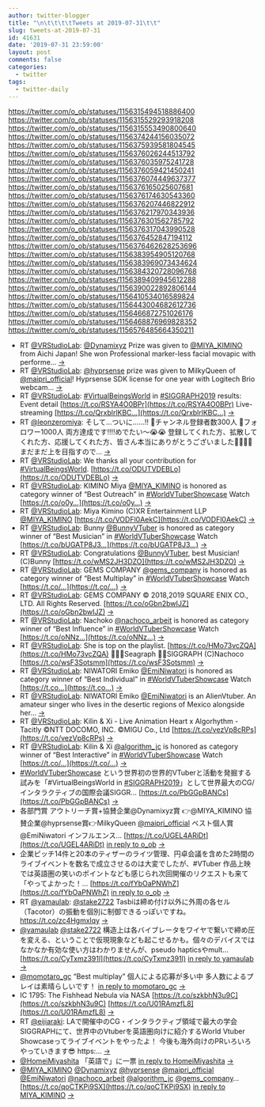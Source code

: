 ```yaml
---
author: twitter-blogger
title: "\n\t\t\t\tTweets at 2019-07-31\t\t"
slug: tweets-at-2019-07-31
id: 41631
date: '2019-07-31 23:59:00'
layout: post
comments: false
categories:
  - twitter
tags:
  - twitter-daily
---
```


https://twitter.com/o_ob/statuses/1156315494518886400 https://twitter.com/o_ob/statuses/1156315529293918208 https://twitter.com/o_ob/statuses/1156315553490800640 https://twitter.com/o_ob/statuses/1156374244156035072 https://twitter.com/o_ob/statuses/1156375939581804545 https://twitter.com/o_ob/statuses/1156376026244513792 https://twitter.com/o_ob/statuses/1156376035975241728 https://twitter.com/o_ob/statuses/1156376059421450241 https://twitter.com/o_ob/statuses/1156376074449637377 https://twitter.com/o_ob/statuses/1156376165025607681 https://twitter.com/o_ob/statuses/1156376174630543360 https://twitter.com/o_ob/statuses/1156376207446822912 https://twitter.com/o_ob/statuses/1156376217970343936 https://twitter.com/o_ob/statuses/1156376301562785792 https://twitter.com/o_ob/statuses/1156376317043990528 https://twitter.com/o_ob/statuses/1156376452847194112 https://twitter.com/o_ob/statuses/1156376462628253696 https://twitter.com/o_ob/statuses/1156383954905120768 https://twitter.com/o_ob/statuses/1156383969073434624 https://twitter.com/o_ob/statuses/1156384320728096768 https://twitter.com/o_ob/statuses/1156389409945612288 https://twitter.com/o_ob/statuses/1156390022892806144 https://twitter.com/o_ob/statuses/1156410534016589824 https://twitter.com/o_ob/statuses/1156443004682612736 https://twitter.com/o_ob/statuses/1156466872751026176 https://twitter.com/o_ob/statuses/1156468876969828352 https://twitter.com/o_ob/statuses/1156576485664350211  

*   RT [@VRStudioLab](https://twitter.com/VRStudioLab): [@Dynamixyz](https://twitter.com/Dynamixyz) Prize was given to [@MIYA_KIMINO](https://twitter.com/MIYA_KIMINO) from Aichi Japan! She won Professional marker-less facial movapic with performe… [->](https://twitter.com/o_ob/statuses/1156315494518886400)
*   RT [@VRStudioLab](https://twitter.com/VRStudioLab): [@hyprsense](https://twitter.com/hyprsense) prize was given to MilkyQueen of [@maipri_official](https://twitter.com/maipri_official)! Hyprsense SDK license for one year with Logitech Brio webcam… [->](https://twitter.com/o_ob/statuses/1156315529293918208)
*   RT [@VRStudioLab](https://twitter.com/VRStudioLab): [#VirtualBeingsWorld](https://twitter.com/search?q=%23VirtualBeingsWorld&src=hash) in [#SIGGRAPH2019](https://twitter.com/search?q=%23SIGGRAPH2019&src=hash) results: Event detail [https://t.co/RSYA4O0BPr](https://t.co/RSYA4O0BPr) Live-streaming [https://t.co/QrxblrlKBC…](https://t.co/QrxblrlKBC…) [->](https://twitter.com/o_ob/statuses/1156315553490800640)
*   RT [@leonzeromiya](https://twitter.com/leonzeromiya): そして…ついに……‼️ 👑チャンネル登録者数300人 👑フォロワー1000人 両方達成です‼️‼️めでたい〜😭😭 登録してくれた方、拡散してくれた方、応援してくれた方、皆さん本当にありがとうございました🙇‍♂️🙇‍♂️ まだまだ上を目指すので… [->](https://twitter.com/o_ob/statuses/1156374244156035072)
*   RT [@VRStudioLab](https://twitter.com/VRStudioLab): We thanks all your contribution for [#VirtualBeingsWorld](https://twitter.com/search?q=%23VirtualBeingsWorld&src=hash). [https://t.co/ODUTVDEBLo](https://t.co/ODUTVDEBLo) [->](https://twitter.com/o_ob/statuses/1156375939581804545)
*   RT [@VRStudioLab](https://twitter.com/VRStudioLab): KIMINO Miya [@MIYA_KIMINO](https://twitter.com/MIYA_KIMINO) is honored as category winner of “Best Outreach” in [#WorldVTuberShowcase](https://twitter.com/search?q=%23WorldVTuberShowcase&src=hash) Watch [https://t.co/o0y…](https://t.co/o0y…) [->](https://twitter.com/o_ob/statuses/1156376026244513792)
*   RT [@VRStudioLab](https://twitter.com/VRStudioLab): Miya Kimino (C)XR Entertainment LLP [@MIYA_KIMINO](https://twitter.com/MIYA_KIMINO) [https://t.co/VODFl0AekC](https://t.co/VODFl0AekC) [->](https://twitter.com/o_ob/statuses/1156376035975241728)
*   RT [@VRStudioLab](https://twitter.com/VRStudioLab): Bunny [@BunnyVTuber](https://twitter.com/BunnyVTuber) is honored as category winner of “Best Musician” in [#WorldVTuberShowcase](https://twitter.com/search?q=%23WorldVTuberShowcase&src=hash) Watch [https://t.co/bUGATP8J3…](https://t.co/bUGATP8J3…) [->](https://twitter.com/o_ob/statuses/1156376059421450241)
*   RT [@VRStudioLab](https://twitter.com/VRStudioLab): Congratulations [@BunnyVTuber](https://twitter.com/BunnyVTuber), best Musician! (C)Bunny [https://t.co/wMS2JH3DZO](https://t.co/wMS2JH3DZO) [->](https://twitter.com/o_ob/statuses/1156376074449637377)
*   RT [@VRStudioLab](https://twitter.com/VRStudioLab): GEMS COMPANY [@gems_company](https://twitter.com/gems_company) is honored as category winner of “Best Multiplay” in [#WorldVTuberShowcase](https://twitter.com/search?q=%23WorldVTuberShowcase&src=hash) Watch [https://t.co/…](https://t.co/…) [->](https://twitter.com/o_ob/statuses/1156376165025607681)
*   RT [@VRStudioLab](https://twitter.com/VRStudioLab): GEMS COMPANY © 2018,2019 SQUARE ENIX CO., LTD. All Rights Reserved. [https://t.co/oGbn2bwIJZ](https://t.co/oGbn2bwIJZ) [->](https://twitter.com/o_ob/statuses/1156376174630543360)
*   RT [@VRStudioLab](https://twitter.com/VRStudioLab): Nachoko [@nachoco_arbeit](https://twitter.com/nachoco_arbeit) is honored as category winner of “Best Influence” in [#WorldVTuberShowcase](https://twitter.com/search?q=%23WorldVTuberShowcase&src=hash) Watch [https://t.co/oNNz…](https://t.co/oNNz…) [->](https://twitter.com/o_ob/statuses/1156376207446822912)
*   RT [@VRStudioLab](https://twitter.com/VRStudioLab): She is top on the playlist. [https://t.co/HMo73vcZQA](https://t.co/HMo73vcZQA) 🙇🏼‍♀️Seagraph 🙆‍♂️SIGGRAPH (C)Nachoco [https://t.co/wsF3Sotsmm](https://t.co/wsF3Sotsmm) [->](https://twitter.com/o_ob/statuses/1156376217970343936)
*   RT [@VRStudioLab](https://twitter.com/VRStudioLab): NIWATORI Emiko [@EmiNiwatori](https://twitter.com/EmiNiwatori) is honored as category winner of “Best Individual” in [#WorldVTuberShowcase](https://twitter.com/search?q=%23WorldVTuberShowcase&src=hash) Watch [https://t.co…](https://t.co…) [->](https://twitter.com/o_ob/statuses/1156376301562785792)
*   RT [@VRStudioLab](https://twitter.com/VRStudioLab): NIWATORI Emiko [@EmiNiwatori](https://twitter.com/EmiNiwatori) is an AlienVtuber. An amateur singer who lives in the desertic regions of Mexico alongside her… [->](https://twitter.com/o_ob/statuses/1156376317043990528)
*   RT [@VRStudioLab](https://twitter.com/VRStudioLab): Kilin & Xi - Live Animation Heart x Algorhythm - Tacitly ©NTT DOCOMO, INC. ©MIGU Co., Ltd [https://t.co/vezVp8cRPs](https://t.co/vezVp8cRPs) [->](https://twitter.com/o_ob/statuses/1156376452847194112)
*   RT [@VRStudioLab](https://twitter.com/VRStudioLab): Kilin & Xi [@algorithm_jc](https://twitter.com/algorithm_jc) is honored as category winner of “Best Interactive” in [#WorldVTuberShowcase](https://twitter.com/search?q=%23WorldVTuberShowcase&src=hash) Watch [https://t.co/…](https://t.co/…) [->](https://twitter.com/o_ob/statuses/1156376462628253696)
*   [#WorldVTuberShowcase](https://twitter.com/search?q=%23WorldVTuberShowcase&src=hash) という世界初の世界的VTuberと活動を発掘する試みを「#VirtualBeingsWorld in [#SIGGRAPH2019](https://twitter.com/search?q=%23SIGGRAPH2019&src=hash)」として世界最大のCG/インタラクティブの国際会議SIGGR… [https://t.co/PbGGpBANCs](https://t.co/PbGGpBANCs) [->](https://twitter.com/o_ob/statuses/1156383954905120768)
*   各部門賞 アウトリーチ賞+協賛企業@Dynamixyz賞 👉@MIYA_KIMINO 協賛企業@hyprsense賞👉MilkyQueen [@maipri_official](https://twitter.com/maipri_official) ベスト個人賞@EmiNiwatori インフルエンス… [https://t.co/UGEL4ARiDt](https://t.co/UGEL4ARiDt) [in reply to o_ob](https://twitter.com/o_ob/statuses/1156383954905120768) [->](https://twitter.com/o_ob/statuses/1156383969073434624)
*   企業ピッチ14件と20本のティザーのライツ管理、円卓会議を含めた2時間のライブイベントを数名で成立させるのは大変でしたが、#VTuber 作品上映では英語圏の笑いのポイントなども感じられ次回開催のリクエストも来て「やってよかった！… [https://t.co/fYbOaPNWhZ](https://t.co/fYbOaPNWhZ) [in reply to o_ob](https://twitter.com/o_ob/statuses/1156383969073434624) [->](https://twitter.com/o_ob/statuses/1156384320728096768)
*   RT [@yamaulab](https://twitter.com/yamaulab): [@stake2722](https://twitter.com/stake2722) Tasbiは締め付け以外に外周の各セル（Tacotor）の振動を個別に制御できるっぽいですね。https://t.co/zc4Hgmxlqy [->](https://twitter.com/o_ob/statuses/1156389409945612288)
*   [@yamaulab](https://twitter.com/yamaulab) [@stake2722](https://twitter.com/stake2722) 構造上は各バイブレータをワイヤで繋いで締め圧を変える、ということで仮現現象なども起こせるかも。個々のデバイスではなかなか有効な使い方はわかりませんが、pseudo hapticsやmult… [https://t.co/CyTxmz391l](https://t.co/CyTxmz391l) [in reply to yamaulab](https://twitter.com/yamaulab/statuses/1156385303139012608) [->](https://twitter.com/o_ob/statuses/1156390022892806144)
*   [@momotaro_gc](https://twitter.com/momotaro_gc) “Best multiplay” 個人による応募が多い中 多人数によるプレイは素晴らしいです！ [in reply to momotaro_gc](https://twitter.com/momotaro_gc/statuses/1156403869087174657) [->](https://twitter.com/o_ob/statuses/1156410534016589824)
*   IC 1795: The Fishhead Nebula via NASA [https://t.co/szkbhN3u9C](https://t.co/szkbhN3u9C) [https://t.co/U01RAmzfL8](https://t.co/U01RAmzfL8) [->](https://twitter.com/o_ob/statuses/1156443004682612736)
*   RT [@eijiaraki](https://twitter.com/eijiaraki): LAで開催中のCG・インタラクティブ領域で最大の学会SIGGRAPHにて、世界中のVtuberを英語圏向けに紹介するWorld Vtuber Showcaseってライブイベントをやったよ！ 今後も海外向けのPRいろいろやっていきます😎 https:… [->](https://twitter.com/o_ob/statuses/1156466872751026176)
*   [@HomeiMiyashita](https://twitter.com/HomeiMiyashita) 「英語で」に一票 [in reply to HomeiMiyashita](https://twitter.com/HomeiMiyashita/statuses/1156203152015675403) [->](https://twitter.com/o_ob/statuses/1156468876969828352)
*   [@MIYA_KIMINO](https://twitter.com/MIYA_KIMINO) [@Dynamixyz](https://twitter.com/Dynamixyz) [@hyprsense](https://twitter.com/hyprsense) [@maipri_official](https://twitter.com/maipri_official) [@EmiNiwatori](https://twitter.com/EmiNiwatori) [@nachoco_arbeit](https://twitter.com/nachoco_arbeit) [@algorithm_jc](https://twitter.com/algorithm_jc) [@gems_company](https://twitter.com/gems_company)… [https://t.co/qoCTKPi9SX](https://t.co/qoCTKPi9SX) [in reply to MIYA_KIMINO](https://twitter.com/MIYA_KIMINO/statuses/1156426461068193794) [->](https://twitter.com/o_ob/statuses/1156576485664350211)
